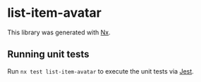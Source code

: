# list-item-avatar

This library was generated with [Nx](https://nx.dev).

## Running unit tests

Run `nx test list-item-avatar` to execute the unit tests via [Jest](https://jestjs.io).
